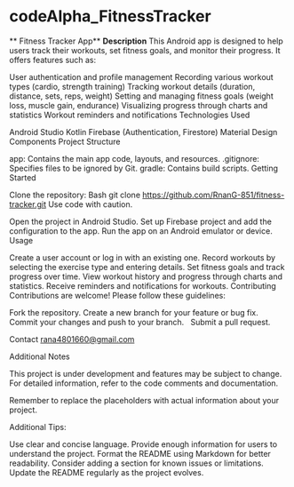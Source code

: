 # codeAlpha_FitnessTracker
**
Fitness Tracker App**
**Description**
This Android app is designed to help users track their workouts, set fitness goals, and monitor their progress. It offers features such as:

User authentication and profile management
Recording various workout types (cardio, strength training)
Tracking workout details (duration, distance, sets, reps, weight)
Setting and managing fitness goals (weight loss, muscle gain, endurance)
Visualizing progress through charts and statistics
Workout reminders and notifications
Technologies Used

Android Studio
Kotlin 
Firebase (Authentication, Firestore)
Material Design Components
Project Structure

app: Contains the main app code, layouts, and resources.
.gitignore: Specifies files to be ignored by Git.
gradle: Contains build scripts.
Getting Started

Clone the repository:
Bash
git clone https://github.com/RnanG-851/fitness-tracker.git
Use code with caution.

Open the project in Android Studio.
Set up Firebase project and add the configuration to the app.
Run the app on an Android emulator or device.
Usage

Create a user account or log in with an existing one.
Record workouts by selecting the exercise type and entering details.
Set fitness goals and track progress over time.
View workout history and progress through charts and statistics.
Receive reminders and notifications for workouts.
Contributing
Contributions are welcome! Please follow these guidelines:

Fork the repository.
Create a new branch for your feature or bug fix.   
Commit your changes and push to your branch.   
Submit a pull request.


Contact
rana4801660@gmail.com

Additional Notes

This project is under development and features may be subject to change.
For detailed information, refer to the code comments and documentation.

Remember to replace the placeholders with actual information about your project.

Additional Tips:

Use clear and concise language.
Provide enough information for users to understand the project.
Format the README using Markdown for better readability.
Consider adding a section for known issues or limitations.
Update the README regularly as the project evolves.

